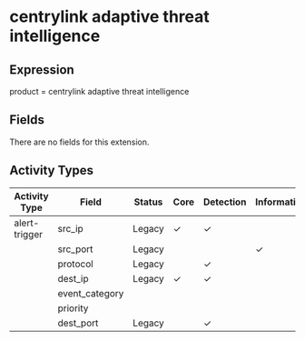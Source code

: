 centrylink adaptive threat intelligence
=======================================

Expression
----------

product = centrylink adaptive threat intelligence

Fields
------

There are no fields for this extension.

Activity Types
--------------

| Activity Type | Field          | Status | Core     | Detection | Informational |
| ------------- | -------------- | ------ | -------- | --------- | ------------- |
| alert-trigger | src_ip         | Legacy | &#10003; | &#10003;  |               |
|               | src_port       | Legacy |          |           | &#10003;      |
|               | protocol       | Legacy |          | &#10003;  |               |
|               | dest_ip        | Legacy | &#10003; | &#10003;  |               |
|               | event_category |        |          |           |               |
|               | priority       |        |          |           |               |
|               | dest_port      | Legacy |          | &#10003;  |               |

